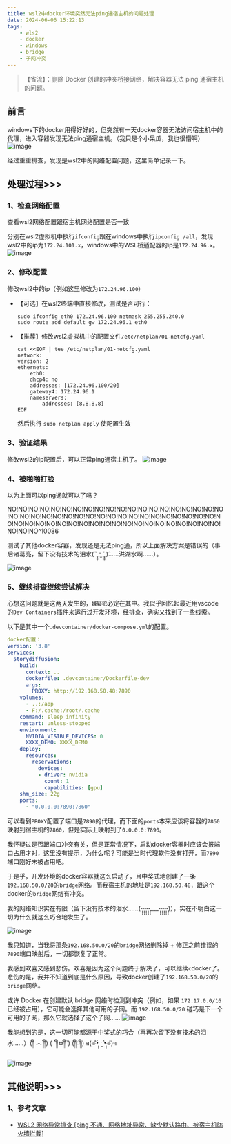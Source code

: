 ```yaml
---
title: wsl2中docker环境突然无法ping通宿主机的问题处理
date: 2024-06-06 15:22:13
tags: 
    - wls2
    - docker
    - windows
    - bridge
    - 子网冲突
---
```


> 【省流】：删除 Docker 创建的冲突桥接网络，解决容器无法 ping 通宿主机的问题。


## 前言

windows下的docker用得好好的，但突然有一天docker容器无法访问宿主机中的代理，进入容器发现无法ping通宿主机。（我只是个小呆瓜，我也很懵啊）
![image](https://github.com/Samge0/samge-blog/assets/17336101/293ab6c5-d899-4581-97ee-e321e9572395)

经过重重排查，发现是wsl2中的网络配置问题，这里简单记录一下。


## 处理过程>>>
### 1、检查网络配置
查看wsl2网络配置跟宿主机网络配置是否一致

分别在wsl2虚拟机中执行`ifconfig`跟在windows中执行`ipconfig /all`，发现wsl2中的ip为`172.24.101.x`，windows中的WSL桥适配器的ip是`172.24.96.x`。
![image](https://github.com/Samge0/samge-blog/assets/17336101/4d27e4e2-b438-4bba-85e7-94adc2d890db)

### 2、修改配置
修改wsl2中的ip（例如这里修改为`172.24.96.100`）
- 【可选】在wsl2终端中直接修改，测试是否可行：
    ```shell
    sudo ifconfig eth0 172.24.96.100 netmask 255.255.240.0
    sudo route add default gw 172.24.96.1 eth0
    ```
- 【推荐】修改wsl2虚拟机中的配置文件`/etc/netplan/01-netcfg.yaml`
    ```text
    cat <<EOF | tee /etc/netplan/01-netcfg.yaml
    network:
    version: 2
    ethernets:
        eth0:
        dhcp4: no
        addresses: [172.24.96.100/20]
        gateway4: 172.24.96.1
        nameservers:
            addresses: [8.8.8.8]
    EOF
    ```
    然后执行 `sudo netplan apply` 使配置生效

### 3、验证结果
修改wsl2的ip配置后，可以正常ping通宿主机了。
![image](https://github.com/Samge0/samge-blog/assets/17336101/c318db43-5f42-4430-a1a9-9f0632540f6c)


### 4、被啪啪打脸
以为上面可以ping通就可以了吗？

NO!NO!NO!NO!NO!NO!NO!NO!NO!NO!NO!NO!NO!NO!NO!NO!NO!NO!NO!NO!NO!NO!NO!NO!NO!NO!NO!NO!NO!NO!NO!NO!NO!NO!NO!NO!NO!NO!NO!NO!NO!NO!NO!NO!NO!NO!NO!NO!NO!NO!NO!NO!NO!NO!NO!NO!NO!NO!NO!NO!NO!NO^10086

测试了其他docker容器，发现还是无法ping通，所以上面解决方案是错误的（事后诸葛亮，留下没有技术的泪水(̂ ˃̥̥̥ ˑ̫ ˂̥̥̥ )̂……洪湖水啊……）。

![image](https://github.com/Samge0/samge-blog/assets/17336101/a797c956-8cdb-4001-96f1-7361a497f025)


### 5、继续排查继续尝试解决
心想这问题就是这两天发生的，`嫌疑犯`必定在其中。我似乎回忆起最近用vscode的`Dev Containers`插件来运行过开发环境，经排查，确实又找到了一些线索。

以下是其中一个`.devcontainer/docker-compose.yml`的配置。
```yaml
docker配置：
version: '3.8'
services:
  storydiffusion:
    build: 
      context: ..
      dockerfile: .devcontainer/Dockerfile-dev
      args:
        PROXY: http://192.168.50.48:7890
    volumes:
      - ..:/app    
      - F:/.cache:/root/.cache    
    command: sleep infinity
    restart: unless-stopped
    environment:
      NVIDIA_VISIBLE_DEVICES: 0
      XXXX_DEMO: XXXX_DEMO
    deploy:
      resources:
        reservations:
          devices:
          - driver: nvidia
            count: 1
            capabilities: [gpu]
    shm_size: 22g
    ports:
      - "0.0.0.0:7890:7860"
```
可以看到`PROXY`配置了端口是`7890`的代理，而下面的`ports`本来应该将容器的`7860`映射到宿主机的`7860`，但是实际上映射到了`0.0.0.0:7890`。

我怀疑过是否跟端口冲突有关，但是正常情况下，启动docker容器时应该会报端口占用才对，这里没有提示，为什么呢？可能是当时代理软件没有打开，而`7890`端口刚好未被占用吧。

于是乎，开发环境的docker容器就这么启动了，且中奖式地创建了一条`192.168.50.0/20`的`bridge`网络。而我宿主机的地址是`192.168.50.48`，跟这个docker的`bridge`网络有冲突。

我的网络知识实在有限（留下没有技术的泪水……(-̩̩̩-̩̩̩-̩̩̩-̩̩̩-̩̩̩___-̩̩̩-̩̩̩-̩̩̩-̩̩̩-̩̩̩)），实在不明白这一切为什么就这么巧合地发生了。

![image](https://github.com/Samge0/samge-blog/assets/17336101/a797c956-8cdb-4001-96f1-7361a497f025)

我只知道，当我将那条`192.168.50.0/20`的`bridge`网络删除掉 + 修正之前错误的`7890`端口映射后，一切都恢复了正常。

我感到欢喜又感到悲伤。欢喜是因为这个问题终于解决了，可以继续`c`docker了。悲伤的是，我并不知道到底是什么原因，导致docker创建了`192.168.50.0/20`的`bridge`网络。 

或许 Docker 在创建默认 bridge 网络时检测到冲突（例如，如果 `172.17.0.0/16` 已经被占用），它可能会选择其他可用的子网。而 `192.168.50.0/20` 碰巧是下一个可用的子网，那么它就选择了这个子网……
![image](https://github.com/Samge0/samge-blog/assets/17336101/b886082e-1e2d-409b-83be-6633d3a0f4e9)

我能想到的是，这一切可能都源于中奖式的巧合（再再次留下没有技术的泪水……）(༎ຶ ෴ ༎ຶ) ( ´༎ຶㅂ༎ຶ`) (༎ຶ⌑༎ຶ) ฅ(⌯͒•̩̩̩́ ˑ̫ •̩̩̩̀⌯͒)ฅ

![image](https://github.com/Samge0/samge-blog/assets/17336101/a797c956-8cdb-4001-96f1-7361a497f025)


## 其他说明>>>
### 1、参考文章
- [WSL2 网络异常排查 [ping 不通、网络地址异常、缺少默认路由、被宿主机防火墙拦截]](https://www.jianshu.com/p/ba2cf239ebe0)
